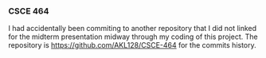 ### CSCE 464

I had accidentally been commiting to another repository that I did not linked for the midterm presentation midway through my coding of this project. The repository is https://github.com/AKL128/CSCE-464 for the commits history.
<!--
**AKL128/AKL128** is a ✨ _special_ ✨ repository because its `README.md` (this file) appears on your GitHub profile.

Here are some ideas to get you started:

- 🔭 I’m currently working on ...
- 🌱 I’m currently learning ...
- 👯 I’m looking to collaborate on ...
- 🤔 I’m looking for help with ...
- 💬 Ask me about ...
- 📫 How to reach me: ...
- 😄 Pronouns: ...
- ⚡ Fun fact: ...
-->
